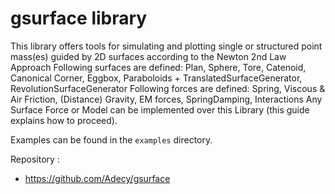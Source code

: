 # gsurface library

This library offers tools for simulating and plotting single or structured point mass(es) guided by 2D surfaces according to the Newton 2nd Law Approach
Following surfaces are defined: Plan, Sphere, Tore, Catenoid, Canonical Corner, Eggbox, Paraboloids + TranslatedSurfaceGenerator, RevolutionSurfaceGenerator
Following forces are defined: Spring, Viscous & Air Friction, (Distance) Gravity, EM forces, SpringDamping, Interactions
Any Surface Force or Model can be implemented over this Library (this guide explains how to proceed).

Examples can be found in the `examples` directory.

Repository :
* https://github.com/Adecy/gsurface
